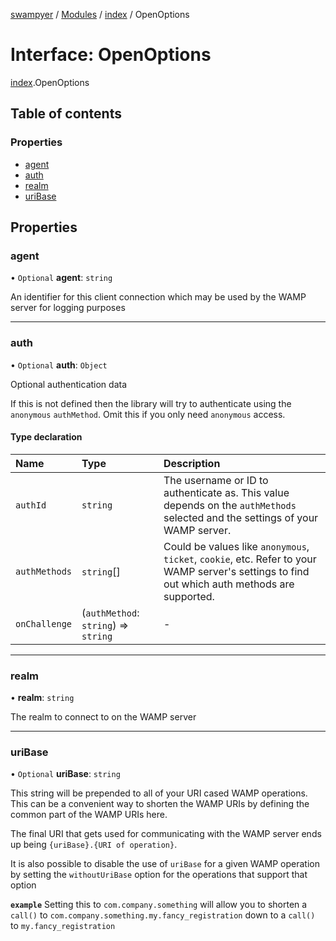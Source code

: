 [swampyer](../README.md) / [Modules](../modules.md) / [index](../modules/index.md) / OpenOptions

# Interface: OpenOptions

[index](../modules/index.md).OpenOptions

## Table of contents

### Properties

- [agent](index.OpenOptions.md#agent)
- [auth](index.OpenOptions.md#auth)
- [realm](index.OpenOptions.md#realm)
- [uriBase](index.OpenOptions.md#uribase)

## Properties

### agent

• `Optional` **agent**: `string`

An identifier for this client connection which may be used by the WAMP server for logging
purposes

___

### auth

• `Optional` **auth**: `Object`

Optional authentication data

If this is not defined then the library will try to authenticate using the `anonymous`
`authMethod`. Omit this if you only need `anonymous` access.

#### Type declaration

| Name | Type | Description |
| :------ | :------ | :------ |
| `authId` | `string` | The username or ID to authenticate as.  This value depends on the `authMethods` selected and the settings of your WAMP server. |
| `authMethods` | `string`[] | Could be values like `anonymous`, `ticket`, `cookie`, etc.  Refer to your WAMP server's settings to find out which auth methods are supported. |
| `onChallenge` | (`authMethod`: `string`) => `string` | - |

___

### realm

• **realm**: `string`

The realm to connect to on the WAMP server

___

### uriBase

• `Optional` **uriBase**: `string`

This string will be prepended to all of your URI cased WAMP operations. This can be a
convenient way to shorten the WAMP URIs by defining the common part of the WAMP URIs
here.

The final URI that gets used for communicating with the WAMP server ends up being
`{uriBase}.{URI of operation}`.

It is also possible to disable the use of `uriBase` for a given WAMP operation by setting
the `withoutUriBase` option for the operations that support that option

**`example`** Setting this to `com.company.something` will allow you to shorten a `call()` to
`com.company.something.my.fancy_registration` down to a `call()` to `my.fancy_registration`

